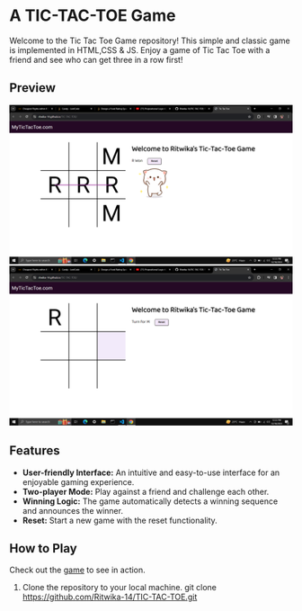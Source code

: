 # A TIC-TAC-TOE Game 

Welcome to the Tic Tac Toe Game repository! This simple and classic game is implemented in HTML,CSS & JS. 
Enjoy a game of Tic Tac Toe with a friend and see who can get three in a row first!

## Preview

![Game Preview 1](preview-image(1).png)
![Game Preview 2](preview-image(2).png)

## Features
- **User-friendly Interface:** An intuitive and easy-to-use interface for an enjoyable gaming experience.
- **Two-player Mode:** Play against a friend and challenge each other.
- **Winning Logic:** The game automatically detects a winning sequence and announces the winner.
- **Reset:** Start a new game with the reset functionality.

## How to Play

Check out the [game](https://ritwika-14.github.io/TIC-TAC-TOE/) to see in action.

1. Clone the repository to your local machine.
   git clone https://github.com/Ritwika-14/TIC-TAC-TOE.git
